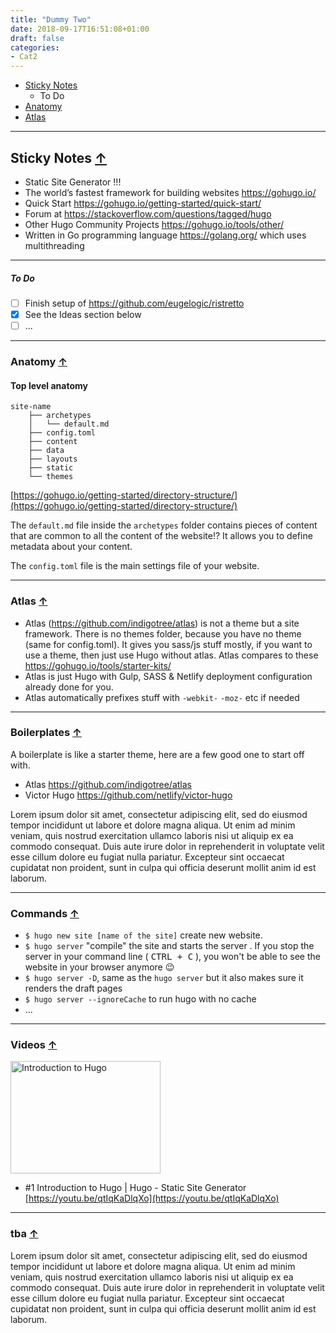 ```yaml
---
title: "Dummy Two"
date: 2018-09-17T16:51:08+01:00
draft: false
categories:
- Cat2
---
```


- [Sticky Notes](#sticky-notes)
  - To Do
- [Anatomy](#anatomy)
- [Atlas](#atlas)

---
## <a name="sticky-notes">Sticky Notes</a> <a href="#top">&uarr;</a>
- Static Site Generator !!!
- The world’s fastest framework for building websites https://gohugo.io/
- Quick Start https://gohugo.io/getting-started/quick-start/
- Forum at https://stackoverflow.com/questions/tagged/hugo
- Other Hugo Community Projects https://gohugo.io/tools/other/
- Written in Go programming language https://golang.org/ which uses multithreading

---
##### To Do
- [ ] Finish setup of https://github.com/eugelogic/ristretto
- [X] See the Ideas section below
- [ ] ...

---
### <a name="anatomy">Anatomy</a> <a href="#top">&uarr;</a>

#### Top level anatomy
```
site-name
    ├── archetypes
    │   └── default.md
    ├── config.toml
    ├── content
    ├── data
    ├── layouts
    ├── static
    └── themes
```
[https://gohugo.io/getting-started/directory-structure/](https://gohugo.io/getting-started/directory-structure/)

The `default.md` file inside the `archetypes` folder contains pieces of content that are common to all the content of the website!? It allows you to define metadata about your content.

The `config.toml` file is the main settings file of your website.

---
### <a name="atlas">Atlas</a> <a href="#top">&uarr;</a>
- Atlas (https://github.com/indigotree/atlas) is not a theme but a site framework. There is no themes folder, because you have no theme (same for config.toml). It gives you sass/js stuff mostly, if you want to use a theme, then just use Hugo without atlas. Atlas compares to these https://gohugo.io/tools/starter-kits/
- Atlas is just Hugo with Gulp, SASS & Netlify deployment configuration already done for you.
- Atlas automatically prefixes stuff with `-webkit-` `-moz-` etc if needed

---
### <a name="boilerplates">Boilerplates</a> <a href="#top">&uarr;</a>
A boilerplate is like a starter theme, here are a few good one to start off with.
- Atlas https://github.com/indigotree/atlas
- Victor Hugo https://github.com/netlify/victor-hugo

Lorem ipsum dolor sit amet, consectetur adipiscing elit, sed do eiusmod tempor incididunt ut labore et dolore magna aliqua. Ut enim ad minim veniam, quis nostrud exercitation ullamco laboris nisi ut aliquip ex ea commodo consequat. Duis aute irure dolor in reprehenderit in voluptate velit esse cillum dolore eu fugiat nulla pariatur. Excepteur sint occaecat cupidatat non proident, sunt in culpa qui officia deserunt mollit anim id est laborum.

---
### <a name="commands">Commands</a> <a href="#top">&uarr;</a>
- `$ hugo new site [name of the site]` create new website.
- `$ hugo server` "compile" the site and starts the server . If you stop the server in your command line ( <kbd>CTRL + C</kbd> ), you won't be able to see the website in your browser anymore :wink:
- `$ hugo server -D`, same as the `hugo server` but it also makes sure it renders the draft pages
- `$ hugo server --ignoreCache` to run hugo with no cache
- ...

---
### <a name="videos">Videos</a> <a href="#top">&uarr;</a>
<a href="https://www.youtube.com/watch?v=qtIqKaDlqXo&list=PLLAZ4kZ9dFpOnyRlyS-liKL5ReHDcj4G3" ><img src="http://img.youtube.com/vi/qtIqKaDlqXo/0.jpg"
alt="Introduction to Hugo" width="240" height="180" /></a>

- \#1 Introduction to Hugo | Hugo - Static Site Generator
[https://youtu.be/qtIqKaDlqXo](https://youtu.be/qtIqKaDlqXo)

---
### <a name="tba">tba</a> <a href="#top">&uarr;</a>
Lorem ipsum dolor sit amet, consectetur adipiscing elit, sed do eiusmod tempor incididunt ut labore et dolore magna aliqua. Ut enim ad minim veniam, quis nostrud exercitation ullamco laboris nisi ut aliquip ex ea commodo consequat. Duis aute irure dolor in reprehenderit in voluptate velit esse cillum dolore eu fugiat nulla pariatur. Excepteur sint occaecat cupidatat non proident, sunt in culpa qui officia deserunt mollit anim id est laborum.

